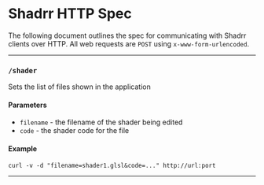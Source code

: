# Shadrr HTTP Spec
The following document outlines the spec for communicating with Shadrr clients over HTTP.  All web requests are `POST` using `x-www-form-urlencoded`.


---

### `/shader`
Sets the list of files shown in the application
#### Parameters
* `filename` - the filename of the shader being edited
* `code` - the shader code for the file

#### Example
`curl -v -d "filename=shader1.glsl&code=..." http://url:port`

---
